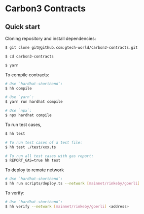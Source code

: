# Carbon3 Contracts

## Quick start

Cloning repository and install dependencies:

```sh
$ git clone git@github.com:gtech-world/carbon3-contracts.git

$ cd carbon3-contracts

$ yarn
```
To compile contracts:

```sh
# Use `hardhat-shorthand`:
$ hh compile

# Use `yarn`:
$ yarn run hardhat compile

# Use `npx`:
$ npx hardhat compile
```

To run test cases,

```sh
$ hh test

# To run test cases of a test file:
$ hh test ./test/xxx.ts

# To run all test cases with gas report:
$ REPORT_GAS=true hh test
```

To deploy to remote network

```sh
# Use `hardhat-shorthand`:
$ hh run scripts/deploy.ts --network [mainnet/rinkeby/goerli]
```

To verify:

```sh
# Use `hardhat-shorthand`:
$ hh verify --network [mainnet/rinkeby/goerli] <address>
```